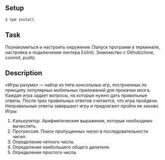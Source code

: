 ## Setup 

```sh
$ npm install 
```
##  Task
Познакомиться и настроить окружение (Запуск программ в терминале, настройка и подключение линтера Eslint). 
Знакомство с Github(clone, commit, push).
## Description
«Игры разума» — набор из пяти консольных игр, построенных по принципу популярных мобильных приложений для прокачки мозга. Каждая игра задает вопросы, на которые нужно дать правильные ответы. После трех правильных ответов считается, что игра пройдена. Неправильные ответы завершают игру и предлагают пройти ее заново. Игры:

   1. Калькулятор. Арифметические выражения, которые необходимо вычислить.
   2. Прогрессия. Поиск пропущенных чисел в последовательности чисел.
   3. Определение четного числа.
   4. Определение наибольшего общего делителя.
   5. Определение простого числа.

